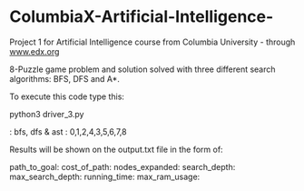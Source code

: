 # ColumbiaX-Artificial-Intelligence-
Project 1 for Artificial Intelligence course from Columbia University - through www.edx.org

8-Puzzle game problem and solution solved with three different search algorithms: BFS, DFS and A*.

To execute this code type this:

python3 driver_3.py <method> <board>

<method>: bfs, dfs & ast
<board>: 0,1,2,4,3,5,6,7,8

Results will be shown on the output.txt file in the form of:

path_to_goal:
cost_of_path:
nodes_expanded: 
search_depth: 
max_search_depth: 
running_time: 
max_ram_usage: 
